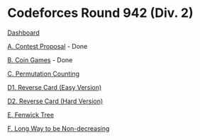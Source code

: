 # Codeforces Round 942 (Div. 2)

[Dashboard](https://codeforces.com/contest/1972)

[A. Contest Proposal](https://codeforces.com/contest/1972/problem/A) - Done

[B. Coin Games](https://codeforces.com/contest/1972/problem/B) - Done

[C. Permutation Counting](https://codeforces.com/contest/1972/problem/C)

[D1. Reverse Card (Easy Version)](https://codeforces.com/contest/1972/problem/D1)

[D2. Reverse Card (Hard Version)](https://codeforces.com/contest/1972/problem/D2)

[E. Fenwick Tree](https://codeforces.com/contest/1972/problem/E)

[F. Long Way to be Non-decreasing](https://codeforces.com/contest/1972/problem/F)
